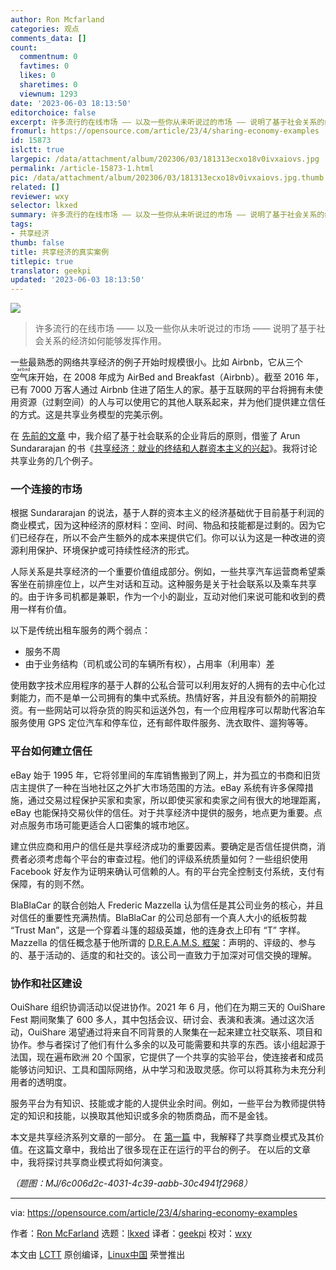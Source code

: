 ```yaml
---
author: Ron Mcfarland
categories: 观点
comments_data: []
count:
  commentnum: 0
  favtimes: 0
  likes: 0
  sharetimes: 0
  viewnum: 1293
date: '2023-06-03 18:13:50'
editorchoice: false
excerpt: 许多流行的在线市场 —— 以及一些你从未听说过的市场 —— 说明了基于社会关系的经济如何能够发挥作用。
fromurl: https://opensource.com/article/23/4/sharing-economy-examples
id: 15873
islctt: true
largepic: /data/attachment/album/202306/03/181313ecxo18v0ivxaiovs.jpg
permalink: /article-15873-1.html
pic: /data/attachment/album/202306/03/181313ecxo18v0ivxaiovs.jpg.thumb.jpg
related: []
reviewer: wxy
selector: lkxed
summary: 许多流行的在线市场 —— 以及一些你从未听说过的市场 —— 说明了基于社会关系的经济如何能够发挥作用。
tags:
- 共享经济
thumb: false
title: 共享经济的真实案例
titlepic: true
translator: geekpi
updated: '2023-06-03 18:13:50'
---
```


![](/data/attachment/album/202306/03/181313ecxo18v0ivxaiovs.jpg)



> 
> 许多流行的在线市场 —— 以及一些你从未听说过的市场 —— 说明了基于社会关系的经济如何能够发挥作用。
> 
> 
> 


一些最熟悉的网络共享经济的例子开始时规模很小。比如 Airbnb，它从三个 <ruby> 空气床 <rt>  airbed </rt></ruby> 开始，在 2008 年成为 AirBed and Breakfast（Airbnb）。截至 2016 年，已有 7000 万客人通过 Airbnb 住进了陌生人的家。基于互联网的平台将拥有未使用资源（过剩空间）的人与可以使用它的其他人联系起来，并为他们提供建立信任的方式。这是共享业务模型的完美示例。


在 [先前的文章](https://opensource.com/article/23/4/sharing-economy-open-organization) 中，我介绍了基于社会联系的企业背后的原则，借鉴了 Arun Sundararajan 的书《[共享经济：就业的终结和人群资本主义的兴起](https://www.goodreads.com/book/show/27310516-the-sharing-economy)》。我将讨论共享业务的几个例子。


### 一个连接的市场


根据 Sundararajan 的说法，基于人群的资本主义的经济基础优于目前基于利润的商业模式，因为这种经济的原材料：空间、时间、物品和技能都是过剩的。因为它们已经存在，所以不会产生额外的成本来提供它们。你可以认为这是一种改进的资源利用保护、环境保护或可持续性经济的形式。


人际关系是共享经济的一个重要价值组成部分。例如，一些共享汽车运营商希望乘客坐在前排座位上，以产生对话和互动。这种服务是关于社会联系以及乘车共享的。由于许多司机都是兼职，作为一个小的副业，互动对他们来说可能和收到的费用一样有价值。


以下是传统出租车服务的两个弱点：


* 服务不周
* 由于业务结构（司机或公司的车辆所有权），占用率（利用率）差


使用数字技术应用程序的基于人群的公私合营可以利用友好的人拥有的去中心化过剩能力，而不是单一公司拥有的集中式系统。热情好客，并且没有额外的前期投资。有一些网站可以将杂货的购买和运送外包，有一个应用程序可以帮助代客泊车服务使用 GPS 定位汽车和停车位，还有邮件取件服务、洗衣取件、遛狗等等。


### 平台如何建立信任


eBay 始于 1995 年，它将邻里间的车库销售搬到了网上，并为孤立的书商和旧货店主提供了一种在当地社区之外扩大市场范围的方法。eBay 系统有许多保障措施，通过交易过程保护买家和卖家，所以即使买家和卖家之间有很大的地理距离，eBay 也能保持交易伙伴的信任。对于共享经济中提供的服务，地点更为重要。点对点服务市场可能更适合人口密集的城市地区。


建立供应商和用户的信任是共享经济成功的重要因素。要确定是否信任提供商，消费者必须考虑每个平台的审查过程。他们的评级系统质量如何？一些组织使用 Facebook 好友作为证明来确认可信赖的人。有的平台完全控制支付系统，支付有保障，有的则不然。


BlaBlaCar 的联合创始人 Frederic Mazzella 认为信任是其公司业务的核心，并且对信任的重要性充满热情。BlaBlaCar 的公司总部有一个真人大小的纸板剪裁 “Trust Man”，这是一个穿着斗篷的超级英雄，他的连身衣上印有 “T” 字样。 Mazzella 的信任概念基于他所谓的 [D.R.E.A.M.S. 框架](https://blog.blablacar.com/trust)：声明的、评级的、参与的、基于活动的、适度的和社交的。该公司一直致力于加深对可信交换的理解。


### 协作和社区建设


OuiShare 组织协调活动以促进协作。2021 年 6 月，他们在为期三天的 OuiShare Fest 期间聚集了 600 多人，其中包括会议、研讨会、表演和表演。通过这次活动，OuiShare 渴望通过将来自不同背景的人聚集在一起来建立社交联系、项目和协作。参与者探讨了他们有什么多余的以及可能需要和共享的东西。该小组起源于法国，现在遍布欧洲 20 个国家，它提供了一个共享的实验平台，使连接者和成员能够访问知识、工具和国际网络，从中学习和汲取灵感。你可以将其称为未充分利用者的透明度。


服务平台为有知识、技能或才能的人提供业余时间。例如，一些平台为教师提供特定的知识和技能，以换取其他知识或多余的物质商品，而不是金钱。


本文是共享经济系列文章的一部分。 在 [第一篇](https://opensource.com/article/23/4/sharing-economy-open-organization) 中，我解释了共享商业模式及其价值。在这篇文章中，我给出了很多现在正在运行的平台的例子。 在以后的文章中，我将探讨共享商业模式将如何演变。


*（题图：MJ/6c006d2c-4031-4c39-aabb-30c4941f2968）*




---


via: <https://opensource.com/article/23/4/sharing-economy-examples>


作者：[Ron McFarland](https://opensource.com/users/ron-mcfarland) 选题：[lkxed](https://github.com/lkxed/) 译者：[geekpi](https://github.com/geekpi) 校对：[wxy](https://github.com/wxy)


本文由 [LCTT](https://github.com/LCTT/TranslateProject) 原创编译，[Linux中国](https://linux.cn/) 荣誉推出